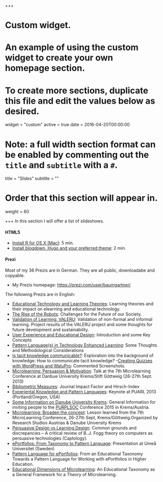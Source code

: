 +++
# Custom widget.
# An example of using the custom widget to create your own homepage section.
# To create more sections, duplicate this file and edit the values below as desired.
widget = "custom"
active = true
date = 2016-04-20T00:00:00

# Note: a full width section format can be enabled by commenting out the `title` and `subtitle` with a `#`.
title = "Slides"
subtitle = ""

# Order that this section will appear in.
weight = 60

+++
In this section I will offer a list of slideshows.

#### HTML5

- [Install R for OS X (Mac)](/slide/install-r-mac.html): 5 min.
- [Install blogdown, Hugo and your preferred theme](/slide/install-blogdown.html): 2 min.

#### Prezi

Most of my 36 Prezis are in German. They are all public, downloadabe and copyable.

- My Prezis homepage: https://prezi.com/user/baumgartner/

The following Prezis are in English:

- [Educational Technology and Learning Theories](https://prezi.com/001fyapnapq7/educational-technology-and-learning-theories/): Learning theories and their impact on elearning and educational technology.
- [The Rise of the Robots](https://prezi.com/jtf6e8vgzfby/the-rise-of-the-robots/): Challenges for the Future of our Society.
- [Validation of Learning: VALERU](https://prezi.com/4fzqtpt3gayg/validation-of-learning-valeru/): Validation of non-formal and informal learning. Project results of the VALERU project and some thoughts for future development and sustainability.
- [User Experience and Educational Design](https://prezi.com/im9qfaesc1kh/user-experience-and-educational-design/): Introduction and some Key Concepts
- [Pattern Language(s) in Technology Enhanced Learning](https://prezi.com/eadauiwxb8g_/pattern-language-in-technology-enhanced-learning/): Some Thoughts and Methodological Considerations
- [Is tacit knowledge communicable?](https://prezi.com/h4kxnh3ynpzg/is-tacit-knowledge-communicable/): Exploration into the background of knowledge: How to communicate tacit knowledge?
-[Creating Quizzes with WordPress and WatuPro](https://prezi.com/q-a5z3w5kgu4/creating-quizzes-with-watupro/): Commented Screenshots.
- [Microlearning: Persuasion & Motivation](https://prezi.com/niyhsxu6u_yd/microlearning-persuasion-motivation/): Talk at the 7th Microlearning Conference at Danbue University Krems/Stift Göttweig (26-27th Sept. 2013)
- [Bibliometric Measures](https://prezi.com/fp_gqpjh_hof/bibliometric-measures/): Journal Impact Factor and Hirsch-Index
- [Experiental Knowledge and Pattern Languages](https://prezi.com/kzh9xg0t82zj/experiental-knowledge-and-pattern-languages/): Keynote at PUARL 2013 (Portland/Oregon, USA)
- [Some Information on Danube University Krems](https://prezi.com/wby9amu63qau/danube-university-krems/): General Information for inviting people to the [PURPLSOC](https://www.purplsoc.org/) Conference 2015 in Krems/Austria.
- [Microlearning: Broaden the concept](https://prezi.com/tdtxtyqymgk4/microlearning-broaden-the-concept/): Lesson learned from the 7th MicroLearning Conference, 26-27th Sept, Krems/Göttweig.Organized by Research Studios Austrias & Danube University Krems
- [Persuasive Design vs Learning Design](https://prezi.com/fcdpnqtixbjw/persuasive-design-vs-learning-design/): Common grounds and discrepancies – A critical review of B..J. Fogg theory on computers as persuasive technologies (Captology).
- [ePortfolios: From Taxonomy to Pattern Language](https://prezi.com/dmezzw3ul80d/eportfolios-from-taxonomy-to-pattern-language/): Presentation at Umeå Universitet (Sweden)
- [Pattern Language for ePortfolios](https://prezi.com/em2avk6tuw80/pattern-language-for-eportfolios/): From an Educational Taxonomy Towards a Pattern Language for Working with ePortfolios in Higher Education.
- [Educational Dimensions of Microlearning](https://prezi.com/wezfw3ndlhm8/educational-dimensions-of-microlearning/): An Educational Taxonomy as a General Framework for a Theory of Microlearning.
